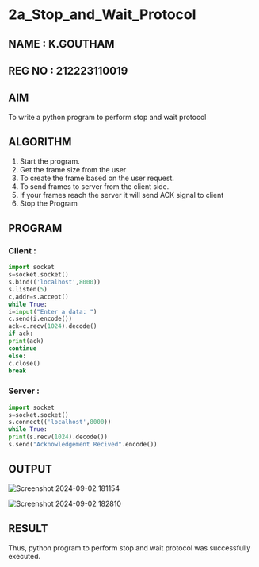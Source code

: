 # 2a_Stop_and_Wait_Protocol
## NAME : K.GOUTHAM
## REG NO : 212223110019
## AIM 
To write a python program to perform stop and wait protocol
## ALGORITHM
1. Start the program.
2. Get the frame size from the user
3. To create the frame based on the user request.
4. To send frames to server from the client side.
5. If your frames reach the server it will send ACK signal to client
6. Stop the Program
## PROGRAM
### Client :
```python
import socket
s=socket.socket()
s.bind(('localhost',8000))
s.listen(5)
c,addr=s.accept()
while True:
i=input("Enter a data: ")
c.send(i.encode())
ack=c.recv(1024).decode()
if ack:
print(ack)
continue
else:
c.close()
break
```
### Server : 
```python
import socket
s=socket.socket()
s.connect(('localhost',8000))
while True:
print(s.recv(1024).decode())
s.send("Acknowledgement Recived".encode())

```
## OUTPUT
![Screenshot 2024-09-02 181154](https://github.com/user-attachments/assets/7184e6e8-bad6-4020-9031-8fc6cfb7f595)

![Screenshot 2024-09-02 182810](https://github.com/user-attachments/assets/b832a74a-351f-42ff-b219-b099a2643cc3)


## RESULT
Thus, python program to perform stop and wait protocol was successfully executed.
